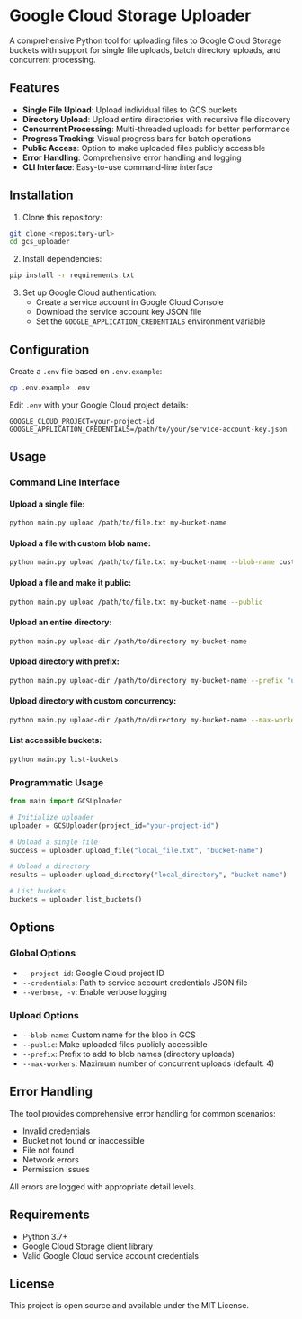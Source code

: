 # Google Cloud Storage Uploader

A comprehensive Python tool for uploading files to Google Cloud Storage buckets with support for single file uploads, batch directory uploads, and concurrent processing.

## Features

- **Single File Upload**: Upload individual files to GCS buckets
- **Directory Upload**: Upload entire directories with recursive file discovery
- **Concurrent Processing**: Multi-threaded uploads for better performance
- **Progress Tracking**: Visual progress bars for batch operations
- **Public Access**: Option to make uploaded files publicly accessible
- **Error Handling**: Comprehensive error handling and logging
- **CLI Interface**: Easy-to-use command-line interface

## Installation

1. Clone this repository:
```bash
git clone <repository-url>
cd gcs_uploader
```

2. Install dependencies:
```bash
pip install -r requirements.txt
```

3. Set up Google Cloud authentication:
   - Create a service account in Google Cloud Console
   - Download the service account key JSON file
   - Set the `GOOGLE_APPLICATION_CREDENTIALS` environment variable

## Configuration

Create a `.env` file based on `.env.example`:

```bash
cp .env.example .env
```

Edit `.env` with your Google Cloud project details:

```env
GOOGLE_CLOUD_PROJECT=your-project-id
GOOGLE_APPLICATION_CREDENTIALS=/path/to/your/service-account-key.json
```

## Usage

### Command Line Interface

#### Upload a single file:
```bash
python main.py upload /path/to/file.txt my-bucket-name
```

#### Upload a file with custom blob name:
```bash
python main.py upload /path/to/file.txt my-bucket-name --blob-name custom-name.txt
```

#### Upload a file and make it public:
```bash
python main.py upload /path/to/file.txt my-bucket-name --public
```

#### Upload an entire directory:
```bash
python main.py upload-dir /path/to/directory my-bucket-name
```

#### Upload directory with prefix:
```bash
python main.py upload-dir /path/to/directory my-bucket-name --prefix "uploads/"
```

#### Upload directory with custom concurrency:
```bash
python main.py upload-dir /path/to/directory my-bucket-name --max-workers 8
```

#### List accessible buckets:
```bash
python main.py list-buckets
```

### Programmatic Usage

```python
from main import GCSUploader

# Initialize uploader
uploader = GCSUploader(project_id="your-project-id")

# Upload a single file
success = uploader.upload_file("local_file.txt", "bucket-name")

# Upload a directory
results = uploader.upload_directory("local_directory", "bucket-name")

# List buckets
buckets = uploader.list_buckets()
```

## Options

### Global Options
- `--project-id`: Google Cloud project ID
- `--credentials`: Path to service account credentials JSON file
- `--verbose, -v`: Enable verbose logging

### Upload Options
- `--blob-name`: Custom name for the blob in GCS
- `--public`: Make uploaded files publicly accessible
- `--prefix`: Prefix to add to blob names (directory uploads)
- `--max-workers`: Maximum number of concurrent uploads (default: 4)

## Error Handling

The tool provides comprehensive error handling for common scenarios:
- Invalid credentials
- Bucket not found or inaccessible
- File not found
- Network errors
- Permission issues

All errors are logged with appropriate detail levels.

## Requirements

- Python 3.7+
- Google Cloud Storage client library
- Valid Google Cloud service account credentials

## License

This project is open source and available under the MIT License.
